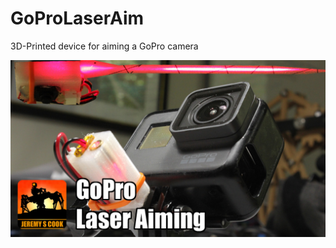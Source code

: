 # GoProLaserAim
3D-Printed device for aiming a GoPro camera

![](https://github.com/JeremySCook/GoProLaserAim/blob/master/logo-template-laserAim.jpg)

